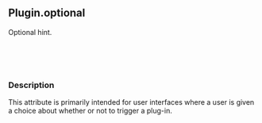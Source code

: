 ## Plugin.optional

Optional hint.

<br>
<br>
<br>

### Description

This attribute is primarily intended for user interfaces where a user is given a choice about whether or not to trigger a plug-in.